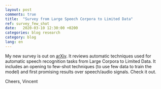 ```yaml
---
layout: post
comments: true
title:  "Survey from Large Speech Corpora to Limited Data"
ref: survey_few_shot
date:   2020-03-10 12:30:00 +0200
categories: blog research
category: blog
lang: en
---
```


My new survey is out on [arXiv](https://arxiv.org/abs/2003.04241).
It reviews automatic techniques used for automatic speech recognition tasks from Large Corpora to Limited Data.
It includes an opening to few-shot techniques (to use few data to train the model) and first promising results over speech/audio signals.
Check it out.

Cheers, Vincent

